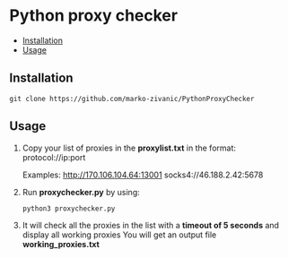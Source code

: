 # Python proxy checker
- [Installation](#installation)
- [Usage](#usage)


## Installation

```
git clone https://github.com/marko-zivanic/PythonProxyChecker
```

## Usage

1. Copy your list of proxies in the **proxylist.txt** in the format:
	protocol://ip:port
	
	Examples:
		http://170.106.104.64:13001
		socks4://46.188.2.42:5678

2. Run **proxychecker.py** by using:
	```
	python3 proxychecker.py
	```
3. It will check all the proxies in the list with a **timeout of 5 seconds** and display all working proxies
	You will get an output file **working_proxies.txt**
